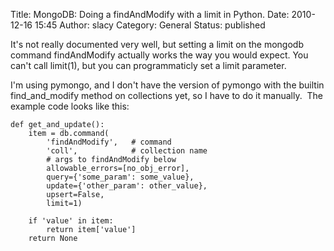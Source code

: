 Title: MongoDB: Doing a findAndModify with a limit in Python. 
Date: 2010-12-16 15:45
Author: slacy
Category: General
Status: published

It's not really documented very well, but setting a limit on the mongodb
command findAndModify actually works the way you would expect. You can't
call limit(1), but you can programmaticly set a limit parameter.

I'm using pymongo, and I don't have the version of pymongo with the
builtin find\_and\_modify method on collections yet, so I have to do it
manually.  The example code looks like this:

    def get_and_update():
        item = db.command(
            'findAndModify',   # command
            'coll',            # collection name
            # args to findAndModify below
            allowable_errors=[no_obj_error],
            query={'some_param': some_value},
            update={'other_param': other_value},
            upsert=False,
            limit=1)

        if 'value' in item:
            return item['value']
        return None
